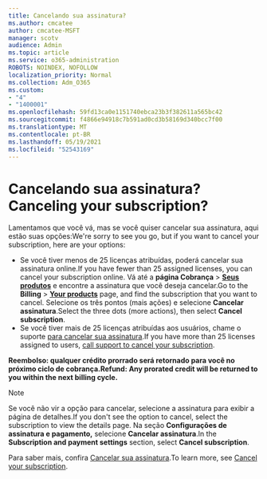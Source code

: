 ```yaml
---
title: Cancelando sua assinatura?
ms.author: cmcatee
author: cmcatee-MSFT
manager: scotv
audience: Admin
ms.topic: article
ms.service: o365-administration
ROBOTS: NOINDEX, NOFOLLOW
localization_priority: Normal
ms.collection: Adm_O365
ms.custom:
- "4"
- "1400001"
ms.openlocfilehash: 59fd13ca0e1151740ebca23b3f382611a565bc42
ms.sourcegitcommit: f4866e94918c7b591ad0cd3b58169d340bcc7f00
ms.translationtype: MT
ms.contentlocale: pt-BR
ms.lasthandoff: 05/19/2021
ms.locfileid: "52543169"
---
```

# <a name="canceling-your-subscription"></a><span data-ttu-id="a1473-102">Cancelando sua assinatura?</span><span class="sxs-lookup"><span data-stu-id="a1473-102">Canceling your subscription?</span></span>

<span data-ttu-id="a1473-103">Lamentamos que você vá, mas se você quiser cancelar sua assinatura, aqui estão suas opções:</span><span class="sxs-lookup"><span data-stu-id="a1473-103">We're sorry to see you go, but if you want to cancel your subscription, here are your options:</span></span>
  
- <span data-ttu-id="a1473-104">Se você tiver menos de 25 licenças atribuídas, poderá cancelar sua assinatura online.</span><span class="sxs-lookup"><span data-stu-id="a1473-104">If you have fewer than 25 assigned licenses, you can cancel your subscription online.</span></span> <span data-ttu-id="a1473-105">Vá até a **página Cobrança** \> **[Seus produtos](https://go.microsoft.com/fwlink/p/?linkid=842054)** e encontre a assinatura que você deseja cancelar.</span><span class="sxs-lookup"><span data-stu-id="a1473-105">Go to the **Billing** \> **[Your products](https://go.microsoft.com/fwlink/p/?linkid=842054)** page, and find the subscription that you want to cancel.</span></span> <span data-ttu-id="a1473-106">Selecione os três pontos (mais ações) e selecione **Cancelar assinatura**.</span><span class="sxs-lookup"><span data-stu-id="a1473-106">Select the three dots (more actions), then select **Cancel subscription**.</span></span>
- <span data-ttu-id="a1473-107">Se você tiver mais de 25 licenças atribuídas aos usuários, chame o suporte [para cancelar sua assinatura](https://go.microsoft.com/fwlink/p/?linkid=518322).</span><span class="sxs-lookup"><span data-stu-id="a1473-107">If you have more than 25 licenses assigned to users, [call support to cancel your subscription](https://go.microsoft.com/fwlink/p/?linkid=518322).</span></span>
  
<span data-ttu-id="a1473-108">**Reembolso: qualquer crédito prorrado será retornado para você no próximo ciclo de cobrança.**</span><span class="sxs-lookup"><span data-stu-id="a1473-108">**Refund: Any prorated credit will be returned to you within the next billing cycle.**</span></span>

> [!NOTE]
> <span data-ttu-id="a1473-109">Se você não vir a opção para cancelar, selecione a assinatura para exibir a página de detalhes.</span><span class="sxs-lookup"><span data-stu-id="a1473-109">If you don't see the option to cancel, select the subscription to view the details page.</span></span> <span data-ttu-id="a1473-110">Na seção **Configurações de assinatura e pagamento,** selecione **Cancelar assinatura**.</span><span class="sxs-lookup"><span data-stu-id="a1473-110">In the **Subscription and payment settings** section, select **Cancel subscription**.</span></span>

<span data-ttu-id="a1473-111">Para saber mais, confira [Cancelar sua assinatura](/microsoft-365/commerce/subscriptions/cancel-your-subscription).</span><span class="sxs-lookup"><span data-stu-id="a1473-111">To learn more, see [Cancel your subscription](/microsoft-365/commerce/subscriptions/cancel-your-subscription).</span></span>
